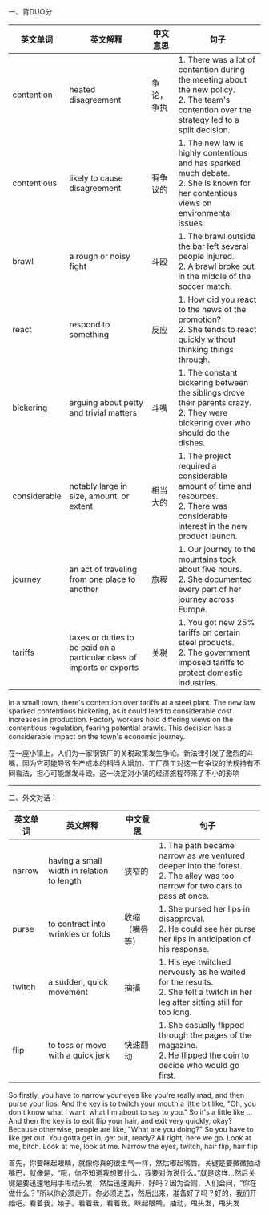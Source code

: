 

一、背DUO分

| 英文单词       | 英文解释                              | 中文意思       | 句子                                                                                             |
|----------------|------------------------------------|--------------|------------------------------------------------------------------------------------------------|
| contention     | heated disagreement                 | 争论，争执   | 1. There was a lot of contention during the meeting about the new policy. <br> 2. The team's contention over the strategy led to a split decision. |
| contentious    | likely to cause disagreement        | 有争议的     | 1. The new law is highly contentious and has sparked much debate. <br> 2. She is known for her contentious views on environmental issues. |
| brawl          | a rough or noisy fight              | 斗殴         | 1. The brawl outside the bar left several people injured. <br> 2. A brawl broke out in the middle of the soccer match. |
| react          | respond to something                | 反应         | 1. How did you react to the news of the promotion? <br> 2. She tends to react quickly without thinking things through. |
| bickering      | arguing about petty and trivial matters | 斗嘴         | 1. The constant bickering between the siblings drove their parents crazy. <br> 2. They were bickering over who should do the dishes. |
| considerable   | notably large in size, amount, or extent | 相当大的     | 1. The project required a considerable amount of time and resources. <br> 2. There was considerable interest in the new product launch. |
| journey        | an act of traveling from one place to another | 旅程         | 1. Our journey to the mountains took about five hours. <br> 2. She documented every part of her journey across Europe. |
| tariffs        | taxes or duties to be paid on a particular class of imports or exports | 关税         | 1. You got new 25% tariffs on certain steel products. <br> 2. The government imposed tariffs to protect domestic industries. |



In a small town, there's contention over tariffs at a steel plant. The new law sparked contentious bickering, as it could lead to considerable cost increases in production. Factory workers hold differing views on the contentious regulation,
fearing potential brawls. This decision has a considerable impact on the town's economic journey.


在一座小镇上，人们为一家钢铁厂的关税政策发生争论。新法律引发了激烈的斗嘴，因为它可能导致生产成本的相当大增加。工厂员工对这一有争议的法规持有不同看法，担心可能爆发斗殴。这一决定对小镇的经济旅程带来了不小的影响

---

二、外文对话：

| 英文单词       | 英文解释                              | 中文意思       | 句子                                                                                             |
|----------------|------------------------------------|--------------|------------------------------------------------------------------------------------------------|
| narrow         | having a small width in relation to length | 狭窄的     | 1. The path became narrow as we ventured deeper into the forest. <br> 2. The alley was too narrow for two cars to pass at once. |
| purse          | to contract into wrinkles or folds | 收缩（嘴唇等） | 1. She pursed her lips in disapproval. <br> 2. He could see her purse her lips in anticipation of his response. |
| twitch         | a sudden, quick movement | 抽搐         | 1. His eye twitched nervously as he waited for the results. <br> 2. She felt a twitch in her leg after sitting still for too long. |
| flip           | to toss or move with a quick jerk | 快速翻动     | 1. She casually flipped through the pages of the magazine. <br> 2. He flipped the coin to decide who would go first. |


So firstly, you have to narrow your eyes like you're really mad, and then purse your lips. And the key is to twitch your mouth a little bit like, "Oh, you don't know what I want, what I'm about to say to you." So it's a little like
... And then the key is to exit flip your hair, and exit very quickly, okay? Because otherwise, people are like, "What are you doing?" So you have to like get out. You gotta get in, get out, ready? All right, here we go. Look at me, bitch. Look at me, look at me. Narrow the eyes, twitch, hair flip, hair flip

首先，你要眯起眼睛，就像你真的很生气一样，然后嘟起嘴唇。关键是要微微抽动嘴巴，就像是，“哦，你不知道我想要什么，我要对你说什么。”就是这样...然后关键是要迅速地用手甩动头发，然后迅速离开，好吗？因为否则，人们会问，“你在做什么？”所以你必须走开。你必须进去，然后出来，准备好了吗？好的，我们开始吧。看着我，婊子。看着我，看着我。眯起眼睛，抽动，甩头发，甩头发